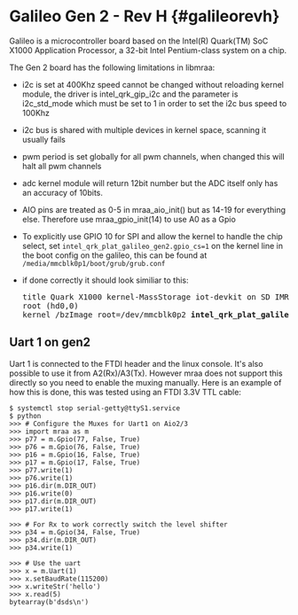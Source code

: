 Galileo Gen 2 - Rev H                           {#galileorevh}
=====================

Galileo is a microcontroller board based on the Intel(R) Quark(TM) SoC X1000
Application Processor, a 32-bit Intel Pentium-class system on a chip.

The Gen 2 board has the following limitations in libmraa:

- i2c is set at 400Khz speed cannot be changed without reloading kernel module,
  the driver is intel_qrk_gip_i2c and the parameter is i2c_std_mode which must
  be set to 1 in order to set the i2c bus speed to 100Khz
- i2c bus is shared with multiple devices in kernel space, scanning it usually
  fails
- pwm period is set globally for all pwm channels, when changed this will halt
  all pwm channels
- adc kernel module will return 12bit number but the ADC itself only has an
  accuracy of 10bits.
- AIO pins are treated as 0-5 in mraa_aio_init() but as 14-19 for everything
  else. Therefore use mraa_gpio_init(14) to use A0 as a Gpio
- To explicitly use GPIO 10 for SPI and allow the kernel to handle the chip select, set
  `intel_qrk_plat_galileo_gen2.gpio_cs=1` on the kernel line in the boot config on the
  galileo, this can be found at `/media/mmcblk0p1/boot/grub/grub.conf`
- if done correctly it should look similiar to this:
  
  <pre>
  title Quark X1000 kernel-MassStorage iot-devkit on SD IMR-On IO-APIC/HPET NoEMU debug
  root (hd0,0)
  kernel /bzImage root=/dev/mmcblk0p2 <b>intel_qrk_plat_galileo_gen2.gpio_cs=1</b> rootwait console=ttyS1,115200n8 earlycon=uart8250,mmio32,0x8010f000,115200n8 reboot=efi,warm apic=debug rw LABEL=boot debugshell=5
</pre>

Uart 1 on gen2
--------------

Uart 1 is connected to the FTDI header and the linux console. It's also
possible to use it from A2(Rx)/A3(Tx). However mraa does not support this
directly so you need to enable the muxing manually. Here is an example of how
this is done, this was tested using an FTDI 3.3V TTL cable:

```
$ systemctl stop serial-getty@ttyS1.service
$ python
>>> # Configure the Muxes for Uart1 on Aio2/3
>>> import mraa as m
>>> p77 = m.Gpio(77, False, True)
>>> p76 = m.Gpio(76, False, True)
>>> p16 = m.Gpio(16, False, True)
>>> p17 = m.Gpio(17, False, True)
>>> p77.write(1)
>>> p76.write(1)
>>> p16.dir(m.DIR_OUT)
>>> p16.write(0)
>>> p17.dir(m.DIR_OUT)
>>> p17.write(1)

>>> # For Rx to work correctly switch the level shifter
>>> p34 = m.Gpio(34, False, True)
>>> p34.dir(m.DIR_OUT)
>>> p34.write(1)

>>> # Use the uart
>>> x = m.Uart(1)
>>> x.setBaudRate(115200)
>>> x.writeStr('hello')
>>> x.read(5)
bytearray(b'dsds\n')
```
